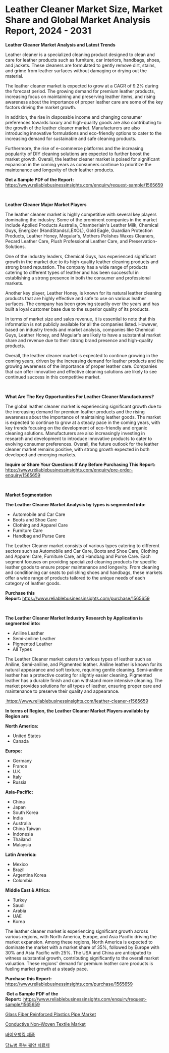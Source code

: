 <p><h1>Leather Cleaner Market Size, Market Share and Global Market Analysis Report, 2024 - 2031</h1></p><p><strong>Leather Cleaner Market Analysis and Latest Trends</strong></p>
<p><p>Leather cleaner is a specialized cleaning product designed to clean and care for leather products such as furniture, car interiors, handbags, shoes, and jackets. These cleaners are formulated to gently remove dirt, stains, and grime from leather surfaces without damaging or drying out the material.</p><p>The leather cleaner market is expected to grow at a CAGR of 9.2% during the forecast period. The growing demand for premium leather products, increasing focus on maintaining and preserving leather items, and rising awareness about the importance of proper leather care are some of the key factors driving the market growth.</p><p>In addition, the rise in disposable income and changing consumer preferences towards luxury and high-quality goods are also contributing to the growth of the leather cleaner market. Manufacturers are also introducing innovative formulations and eco-friendly options to cater to the increasing demand for sustainable and safe cleaning products.</p><p>Furthermore, the rise of e-commerce platforms and the increasing popularity of DIY cleaning solutions are expected to further boost the market growth. Overall, the leather cleaner market is poised for significant expansion in the coming years as consumers continue to prioritize the maintenance and longevity of their leather products.</p></p>
<p><strong>Get a Sample PDF of the Report:&nbsp;</strong> <a href="https://www.reliablebusinessinsights.com/enquiry/request-sample/1565659">https://www.reliablebusinessinsights.com/enquiry/request-sample/1565659</a></p>
<p>&nbsp;</p>
<p><strong>Leather Cleaner Major Market Players</strong></p>
<p><p>The leather cleaner market is highly competitive with several key players dominating the industry. Some of the prominent companies in the market include Applied Products Australia, Chamberlain's Leather Milk, Chemical Guys, Energizer (HandStands/LEXOL), Gold Eagle, Guardian Protection Products, Leather Honey, Meguiar's, Mothers Polishes Waxes Cleaners, Pecard Leather Care, Plush Professional Leather Care, and Preservation-Solutions.</p><p>One of the industry leaders, Chemical Guys, has experienced significant growth in the market due to its high-quality leather cleaning products and strong brand reputation. The company has a wide range of products catering to different types of leather and has been successful in establishing a strong presence in both the consumer and professional markets.</p><p>Another key player, Leather Honey, is known for its natural leather cleaning products that are highly effective and safe to use on various leather surfaces. The company has been growing steadily over the years and has built a loyal customer base due to the superior quality of its products.</p><p>In terms of market size and sales revenue, it is essential to note that this information is not publicly available for all the companies listed. However, based on industry trends and market analysis, companies like Chemical Guys, Leather Honey, and Meguiar's are likely to have a substantial market share and revenue due to their strong brand presence and high-quality products.</p><p>Overall, the leather cleaner market is expected to continue growing in the coming years, driven by the increasing demand for leather products and the growing awareness of the importance of proper leather care. Companies that can offer innovative and effective cleaning solutions are likely to see continued success in this competitive market.</p></p>
<p>&nbsp;</p>
<p><strong>What Are The Key Opportunities For Leather Cleaner Manufacturers?</strong></p>
<p><p>The global leather cleaner market is experiencing significant growth due to the increasing demand for premium leather products and the rising awareness about the importance of maintaining leather goods. The market is expected to continue to grow at a steady pace in the coming years, with key trends focusing on the development of eco-friendly and organic cleaning solutions. Manufacturers are also increasingly investing in research and development to introduce innovative products to cater to evolving consumer preferences. Overall, the future outlook for the leather cleaner market remains positive, with strong growth expected in both developed and emerging markets.</p></p>
<p><strong>Inquire or Share Your Questions If Any Before Purchasing This Report:</strong> <a href="https://www.reliablebusinessinsights.com/enquiry/pre-order-enquiry/1565659">https://www.reliablebusinessinsights.com/enquiry/pre-order-enquiry/1565659</a></p>
<p>&nbsp;</p>
<p><strong>Market Segmentation</strong></p>
<p><strong>The Leather Cleaner Market Analysis by types is segmented into:</strong></p>
<p><ul><li>Automobile and Car Care</li><li>Boots and Shoe Care</li><li>Clothing and Apparel Care</li><li>Furniture Care</li><li>Handbag and Purse Care</li></ul></p>
<p><p>The Leather Cleaner market consists of various types catering to different sectors such as Automobile and Car Care, Boots and Shoe Care, Clothing and Apparel Care, Furniture Care, and Handbag and Purse Care. Each segment focuses on providing specialized cleaning products for specific leather goods to ensure proper maintenance and longevity. From cleaning and conditioning car seats to polishing shoes and handbags, these markets offer a wide range of products tailored to the unique needs of each category of leather goods.</p></p>
<p><strong>Purchase this Report:&nbsp;</strong><a href="https://www.reliablebusinessinsights.com/purchase/1565659">https://www.reliablebusinessinsights.com/purchase/1565659</a></p>
<p>&nbsp;</p>
<p><strong>The Leather Cleaner Market Industry Research by Application is segmented into:</strong></p>
<p><ul><li>Aniline Leather</li><li>Semi-aniline Leather</li><li>Pigmented Leather</li><li>All Types</li></ul></p>
<p><p>The Leather Cleaner market caters to various types of leather such as Aniline, Semi-aniline, and Pigmented leather. Aniline leather is known for its natural appearance and soft texture, requiring gentle cleaning. Semi-aniline leather has a protective coating for slightly easier cleaning. Pigmented leather has a durable finish and can withstand more intensive cleaning. The market provides solutions for all types of leather, ensuring proper care and maintenance to preserve their quality and appearance.</p></p>
<p><a href="https://www.reliablebusinessinsights.com/leather-cleaner-r1565659">&nbsp;https://www.reliablebusinessinsights.com/leather-cleaner-r1565659</a></p>
<p><strong>In terms of Region, the Leather Cleaner Market Players available by Region are:</strong></p>
<p>
    <p> <strong> North America: </strong>
        <ul>
            <li>United States</li>
            <li>Canada</li>
        </ul>
        </p> 
    <p> <strong> Europe: </strong>
        <ul>
            <li>Germany</li>
            <li>France</li>
            <li>U.K.</li>
            <li>Italy</li>
            <li>Russia</li>
        </ul>
        </p> 
    <p> <strong> Asia-Pacific: </strong>
        <ul>
            <li>China</li>
            <li>Japan</li>
            <li>South Korea</li>
            <li>India</li>
            <li>Australia</li>
            <li>China Taiwan</li>
            <li>Indonesia</li>
            <li>Thailand</li>
            <li>Malaysia</li>
        </ul>
        </p> 
    <p> <strong> Latin America: </strong>
        <ul>
            <li>Mexico</li>
            <li>Brazil</li>
            <li>Argentina Korea</li>
            <li>Colombia</li>
        </ul>
        </p> 
    <p> <strong> Middle East & Africa: </strong>
        <ul>
            <li>Turkey</li>
            <li>Saudi</li>
            <li>Arabia</li>
            <li>UAE</li>
            <li>Korea</li>
        </ul>
    </p>
    </p>
<p><p>The leather cleaner market is experiencing significant growth across various regions, with North America, Europe, and Asia Pacific driving the market expansion. Among these regions, North America is expected to dominate the market with a market share of 35%, followed by Europe with 30% and Asia Pacific with 25%. The USA and China are anticipated to witness substantial growth, contributing significantly to the overall market valuation. These regions' demand for premium leather care products is fueling market growth at a steady pace.</p></p>
<p><strong>Purchase this Report: </strong><a href="https://www.reliablebusinessinsights.com/purchase/1565659">https://www.reliablebusinessinsights.com/purchase/1565659</a></p>
<p>&nbsp;<strong>Get a Sample PDF of the Report:&nbsp;&nbsp;</strong><a href="https://www.reliablebusinessinsights.com/enquiry/request-sample/1565659">https://www.reliablebusinessinsights.com/enquiry/request-sample/1565659</a></p>
<p><strong></strong></p>
<p><p><a href="https://github.com/zkngisync/Market-Research-Report-List-1/blob/main/glass-fiber-reinforced-plastics-pipe-market.md">Glass Fiber Reinforced Plastics Pipe Market</a></p><p><a href="https://github.com/brendafegmorris532/Market-Research-Report-List-1/blob/main/conductive-non-woven-textile-market.md">Conductive Non-Woven Textile Market</a></p><p><a href="https://github.com/akzkkws047661437/Market-Research-Report-List-2/blob/main/2557078147063.md">바이오뱅킹 제품</a></p><p><a href="https://github.com/LoganRew1964/Market-Research-Report-List-1/blob/main/8055375147062.md">당뇨병 족부 궤양 치료제</a></p></p>